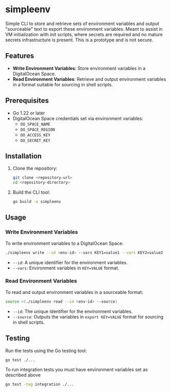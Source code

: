 # simpleenv

Simple CLI to store and retrieve sets of environment variables and output "sourceable" text to export these environment variables. Meant to assist in VM initialization with init scripts, where secrets are required and no mature secrets infrastructure is present. This is a prototype and is not secure.

## Features

- **Write Environment Variables**: Store environment variables in a DigitalOcean Space.
- **Read Environment Variables**: Retrieve and output environment variables in a format suitable for sourcing in shell scripts.

## Prerequisites

- Go 1.22 or later
- DigitalOcean Space credentials set via environment variables:
  - `DO_SPACE_NAME`
  - `DO_SPACE_REGION`
  - `DO_ACCESS_KEY`
  - `DO_SECRET_KEY`

## Installation

1. Clone the repository:
   ```bash
   git clone <repository-url>
   cd <repository-directory>
   ```

2. Build the CLI tool:
   ```bash
   go build -o simpleenv
   ```


## Usage

### Write Environment Variables

To write environment variables to a DigitalOcean Space:

```bash
./simpleenv write --id <env-id> --vars KEY1=value1 --vars KEY2=value2
```

- `--id`: A unique identifier for the environment variables.
- `--vars`: Environment variables in `KEY=VALUE` format.

### Read Environment Variables

To read and output environment variables in a sourceable format:

```bash
source <(./simpleenv read --id <env-id> --source)
```

- `--id`: The unique identifier for the environment variables.
- `--source`: Outputs the variables in `export KEY=VALUE` format for sourcing in shell scripts.

## Testing

Run the tests using the Go testing tool:

```bash
go test ./...
```

To run integration tests you must have environment variables set as described above
```bash
go test -tag integration ./...
```

